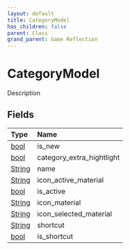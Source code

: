 ```yaml
---
layout: default
title: CategoryModel
has_children: false
parent: Class
grand_parent: Game Reflection
---
```

# CategoryModel
Description 

## Fields

| Type | Name |
|:----------|:--------------|
| [bool](/riftbreaker-wiki/docs/game-reflection/components/bool/) | is_new |
| [bool](/riftbreaker-wiki/docs/game-reflection/components/bool/) | category_extra_hightlight |
| [String](/riftbreaker-wiki/docs/game-reflection/components/string/) | name |
| [String](/riftbreaker-wiki/docs/game-reflection/components/string/) | icon_active_material |
| [bool](/riftbreaker-wiki/docs/game-reflection/components/bool/) | is_active |
| [String](/riftbreaker-wiki/docs/game-reflection/components/string/) | icon_material |
| [String](/riftbreaker-wiki/docs/game-reflection/components/string/) | icon_selected_material |
| [String](/riftbreaker-wiki/docs/game-reflection/components/string/) | shortcut |
| [bool](/riftbreaker-wiki/docs/game-reflection/components/bool/) | is_shortcut |

